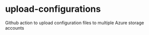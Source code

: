 # upload-configurations
Github action to upload configuration files to multiple Azure storage accounts
